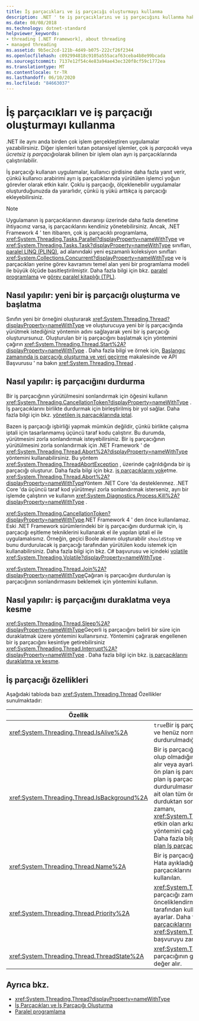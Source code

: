```yaml
---
title: İş parçacıkları ve iş parçacığı oluşturmayı kullanma
description: .NET ' te iş parçacıklarını ve iş parçacığını kullanma hakkında bilgi edinin. bu sayede, aynı anda (çoklu iş parçacıklı) birçok işlem gerçekleştirmek için uygulama yazabilirsiniz.
ms.date: 08/08/2018
ms.technology: dotnet-standard
helpviewer_keywords:
- threading [.NET Framework], about threading
- managed threading
ms.assetid: 9b5ec2cd-121b-4d49-b075-222cf26f2344
ms.openlocfilehash: c092994818c9105a555acaf63ceba4b8e99bcada
ms.sourcegitcommit: 7137e12f54c4e83a94ae43ec320f8cf59c1772ea
ms.translationtype: MT
ms.contentlocale: tr-TR
ms.lasthandoff: 06/10/2020
ms.locfileid: "84663037"
---
```

# <a name="using-threads-and-threading"></a>İş parçacıkları ve iş parçacığı oluşturmayı kullanma

.NET ile aynı anda birden çok işlem gerçekleştiren uygulamalar yazabilirsiniz. Diğer işlemleri tutan potansiyel işlemler, çok iş *parçacıklı* veya *ücretsiz iş parçacığı*olarak bilinen bir işlem olan ayrı iş parçacıklarında çalıştırılabilir.  
  
İş parçacığı kullanan uygulamalar, kullanıcı girdisine daha fazla yanıt verir, çünkü kullanıcı arabirimi ayrı iş parçacıklarında yürütülen işlemci yoğun görevler olarak etkin kalır. Çoklu iş parçacığı, ölçeklenebilir uygulamalar oluşturduğunuzda da yararlıdır, çünkü iş yükü arttıkça iş parçacığı ekleyebilirsiniz.

> [!NOTE]
> Uygulamanın iş parçacıklarının davranışı üzerinde daha fazla denetime ihtiyacınız varsa, iş parçacıklarını kendiniz yönetebilirsiniz. Ancak, .NET Framework 4 ' ten itibaren, çok iş parçacıklı programlama, <xref:System.Threading.Tasks.Parallel?displayProperty=nameWithType> ve <xref:System.Threading.Tasks.Task?displayProperty=nameWithType> sınıfları, [paralel LINQ (PLINQ)](../parallel-programming/introduction-to-plinq.md), ad alanındaki yeni eşzamanlı koleksiyon sınıfları <xref:System.Collections.Concurrent?displayProperty=nameWithType> ve iş parçacıkları yerine görev kavramını temel alan yeni bir programlama modeli ile büyük ölçüde basitleştirilmiştir. Daha fazla bilgi için bkz. [paralel programlama](../parallel-programming/index.md) ve [görev paralel kitaplığı (TPL)](../parallel-programming/task-parallel-library-tpl.md).

## <a name="how-to-create-and-start-a-new-thread"></a>Nasıl yapılır: yeni bir iş parçacığı oluşturma ve başlatma

Sınıfın yeni bir örneğini oluşturarak <xref:System.Threading.Thread?displayProperty=nameWithType> ve oluşturucuya yeni bir iş parçacığında yürütmek istediğiniz yöntemin adını sağlayarak yeni bir iş parçacığı oluşturursunuz. Oluşturulan bir iş parçacığını başlatmak için yöntemini çağırın <xref:System.Threading.Thread.Start%2A?displayProperty=nameWithType> . Daha fazla bilgi ve örnek için, [Başlangıç zamanında iş parçacığı oluşturma ve veri geçirme](creating-threads-and-passing-data-at-start-time.md) makalesinde ve API Başvurusu ' na bakın <xref:System.Threading.Thread> .

## <a name="how-to-stop-a-thread"></a>Nasıl yapılır: iş parçacığını durdurma

Bir iş parçacığının yürütülmesini sonlandırmak için öğesini kullanın <xref:System.Threading.CancellationToken?displayProperty=nameWithType> . İş parçacıklarını birlikte durdurmak için birleştirilmiş bir yol sağlar. Daha fazla bilgi için bkz. [yönetilen iş parçacıklarında iptal](cancellation-in-managed-threads.md).

Bazen iş parçacığı işbirliği yapmak mümkün değildir, çünkü birlikte çalışma iptali için tasarlanmamış üçüncü taraf kodu çalıştırır. Bu durumda, yürütmesini zorla sonlandırmak isteyebilirsiniz. Bir iş parçacığının yürütülmesini zorla sonlandırmak için .NET Framework ' de <xref:System.Threading.Thread.Abort%2A?displayProperty=nameWithType> yöntemini kullanabilirsiniz. Bu yöntem <xref:System.Threading.ThreadAbortException> , üzerinde çağrıldığında bir iş parçacığı oluşturur. Daha fazla bilgi için bkz. [iş parçacıklarını yok](destroying-threads.md)etme. <xref:System.Threading.Thread.Abort%2A?displayProperty=nameWithType>Yöntem .NET Core 'da desteklenmez. .NET Core 'da üçüncü taraf kod yürütmeyi zorla sonlandırmak isterseniz, ayrı bir işlemde çalıştırın ve kullanın <xref:System.Diagnostics.Process.Kill%2A?displayProperty=nameWithType> .

<xref:System.Threading.CancellationToken?displayProperty=nameWithType>.NET Framework 4 ' den önce kullanılamaz. Eski .NET Framework sürümlerindeki bir iş parçacığını durdurmak için, iş parçacığı eşitleme tekniklerini kullanarak el ile yapılan iptali el ile uygulamalısınız. Örneğin, geçici Boole alanını oluşturabilir `shouldStop` ve bunu durdurulacak iş parçacığı tarafından yürütülen kodu istemek için kullanabilirsiniz. Daha fazla bilgi için bkz. C# başvurusu ve içindeki [volatile](../../csharp/language-reference/keywords/volatile.md) <xref:System.Threading.Volatile?displayProperty=nameWithType> .

<xref:System.Threading.Thread.Join%2A?displayProperty=nameWithType>Çağıran iş parçacığını durdurulan iş parçacığının sonlandırmasını beklemek için yöntemini kullanın.

## <a name="how-to-pause-or-interrupt-a-thread"></a>Nasıl yapılır: iş parçacığını duraklatma veya kesme

<xref:System.Threading.Thread.Sleep%2A?displayProperty=nameWithType>Geçerli iş parçacığını belirli bir süre için duraklatmak üzere yöntemini kullanırsınız. Yöntemini çağırarak engellenen bir iş parçacığını kesintiye getirebilirsiniz <xref:System.Threading.Thread.Interrupt%2A?displayProperty=nameWithType> . Daha fazla bilgi için bkz. [iş parçacıklarını duraklatma ve kesme](pausing-and-resuming-threads.md).

## <a name="thread-properties"></a>İş parçacığı özellikleri

Aşağıdaki tabloda bazı <xref:System.Threading.Thread> Özellikler sunulmaktadır:  
  
|Özellik|Açıklama|  
|--------------|-----------|  
|<xref:System.Threading.Thread.IsAlive%2A>|`true`Bir iş parçacığının başlatılmış olması ve henüz normal olarak sonlandırılıp durdurulmadığından, döndürür.|  
|<xref:System.Threading.Thread.IsBackground%2A>|Bir iş parçacığının arka plan iş parçacığı olup olmadığını gösteren bir Boole değeri alır veya ayarlar. Arka plan iş parçacıkları, ön plan iş parçacıkları gibidir, ancak arka plan iş parçacığı bir işlemin durdurulmasına engel olmaz. Bir işleme ait olan tüm ön plan iş parçacıkları durduktan sonra, ortak dil çalışma zamanı, <xref:System.Threading.Thread.Abort%2A> etkin olan arka plan iş parçacıklarında yöntemini çağırarak işlemi sonlandırır. Daha fazla bilgi için bkz. [ön plan ve arka plan Iş parçacıkları](foreground-and-background-threads.md).|  
|<xref:System.Threading.Thread.Name%2A>|Bir iş parçacığının adını alır veya ayarlar. Hata ayıkladığınızda bireysel iş parçacıklarını saptamak için en sık kullanılan.|  
|<xref:System.Threading.Thread.Priority%2A>|<xref:System.Threading.ThreadPriority>İş parçacığı zamanlamasını önceliklendirmek için işletim sistemi tarafından kullanılan bir değeri alır veya ayarlar. Daha fazla bilgi için bkz. [iş parçacıklarını](scheduling-threads.md) ve <xref:System.Threading.ThreadPriority> başvuruyu zamanlama.|  
|<xref:System.Threading.Thread.ThreadState%2A>|<xref:System.Threading.ThreadState>Bir iş parçacığının geçerli durumlarını içeren bir değer alır.|  

## <a name="see-also"></a>Ayrıca bkz.

- <xref:System.Threading.Thread?displayProperty=nameWithType>
- [İş Parçacıkları ve İş Parçacığı Oluşturma](threads-and-threading.md)
- [Paralel programlama](../parallel-programming/index.md)
